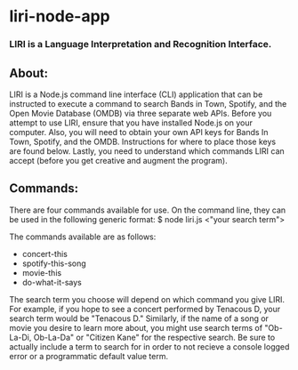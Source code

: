 # liri-node-app
### LIRI is a Language Interpretation and Recognition Interface.

## About:
LIRI is a Node.js command line interface (CLI) application that can be instructed to execute a command to search Bands in Town, Spotify, and the Open Movie Database (OMDB) via three separate web APIs. Before you attempt to use LIRI, ensure that you have installed Node.js on your computer. Also, you will need to obtain your own API keys for Bands In Town, Spotify, and the OMDB. Instructions for where to place those keys are found below. Lastly, you need to understand which commands LIRI can accept (before you get creative and augment the program).

## Commands:
There are four commands available for use. On the command line, they can be used in the following generic format: 
$  node liri.js <command> <"your search term">

The commands available are as follows:
* concert-this
* spotify-this-song
* movie-this
* do-what-it-says

The search term you choose will depend on which command you give LIRI. For example, if you hope to see a concert performed by Tenacous D, your search term would be "Tenacous D." Similarly, if the name of a song or movie you desire to learn more about, you might use search terms of "Ob-La-Di, Ob-La-Da" or "Citizen Kane" for the respective search. Be sure to actually include a term to search for in order to not recieve a console logged error or a programmatic default value term.


